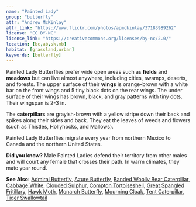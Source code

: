```yaml
---
name: "Painted Lady"
group: "butterfly"
attr: "Andrew McKinlay"
attr_link: "https://www.flickr.com/photos/apmckinlay/37183989262"
license: "CC BY-NC"
license_link: "https://creativecommons.org/licenses/by-nc/2.0/"
location: [bc,ab,sk,mb]
habitat: [grassland,urban]
keywords: [butterfly]
---
```


Painted Lady Butterflies prefer wide open areas such as **fields** and **meadows** but can live almost anywhere, including cities, swamps, deserts, and forests. The upper surface of their **wings** is orange-brown with a white bar on the front wings and 5 tiny black dots on the rear wings. The under surface of their wings has brown, black, and gray patterns with tiny dots. Their wingspan is 2-3 in.

The **caterpillars** are grayish-brown with a yellow stripe down their back and spikes along their sides and back. They eat the leaves of weeds and flowers (such as Thistles, Hollyhocks, and Mallows).

Painted Lady Butterflies migrate every year from northern Mexico to Canada and the northern United States.

**Did you know?** Male Painted Ladies defend their territory from other males and will court any female that crosses their path. In warm climates, they mate year round.

<!-- generated, do not edit -->
**See Also:**
[Admiral Butterfly](/insects/admiral/),
[Azure Butterfly](/insects/azurebut/),
[Banded Woolly Bear Caterpillar](/insects/bandwb/),
[Cabbage White](/insects/cabbgwht/),
[Clouded Sulphur](/insects/cloudsulf/),
[Compton Tortoiseshell](/insects/comptort/),
[Great Spangled Fritillary](/insects/greatfrit/),
[Hawk Moth](/insects/hawkmoth/),
[Monarch Butterfly](/insects/monarch/),
[Mourning Cloak](/insects/mournbut/),
[Tent Caterpillar](/insects/tentcat/),
[Tiger Swallowtail](/insects/tigerbut/)
